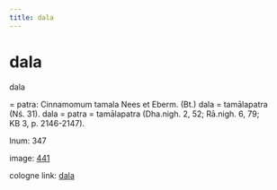 ```yaml
---
title: dala
---
```


# dala

dala  <div n="P" />= patra: Cinnamomum tamala Nees et Eberm. (Bt.) dala = tamālapatra <div n="lb" />(Nś. 31). dala = patra = tamālapatra (Dha.nigh. 2, 52; Rā.nigh. 6, 79; <div n="lb" />KB 3, p. 2146-2147).

lnum: 347

image: [441](https://www.sanskrit-lexicon.uni-koeln.de/scans/csl-apidev/servepdf.php?dict=snp&page=441)

cologne link: [dala](https://sanskrit-lexicon.uni-koeln.de/scans/csl-apidev/getword.php?dict=snp&key=dala)

